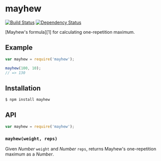 # mayhew

[![Build Status][travis-svg]][travis]
[![Dependency Status][gemnasium-svg]][gemnasium]

[Mayhew's formula][1] for calculating one-repetition maximum.

## Example

``` javascript
var mayhew = require('mayhew');

mayhew(100, 10);
// => 130
```

## Installation

``` bash
$ npm install mayhew
```

## API

``` javascript
var mayhew = require('mayhew');
```

### `mayhew(weight, reps)`

Given _Number_ `weight` and _Number_ `reps`, returns Mayhew's one-repetition
maximum as a _Number_.


   [travis]: https://travis-ci.org/KenanY/mayhew
   [travis-svg]: https://img.shields.io/travis/KenanY/mayhew.svg
   [gemnasium]: https://gemnasium.com/KenanY/mayhew
   [gemnasium-svg]: https://img.shields.io/gemnasium/KenanY/mayhew.svg
